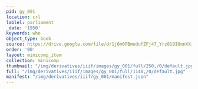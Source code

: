 ```yaml
---
pid: gy_001
location: crl
lablel: parliament
_date: '1950'
keywords: who
object_type: book
source: https://drive.google.com/file/d/1j6m0FBmedufZFj47_Yrz019IOnnXXiJX/view?usp=sharing
order: '00'
layout: minicomp_item
collection: minicomp
thumbnail: "/img/derivatives/iiif/images/gy_001/full/250,/0/default.jpg"
full: "/img/derivatives/iiif/images/gy_001/full/1140,/0/default.jpg"
manifest: "/img/derivatives/iiif/gy_001/manifest.json"
---
```

